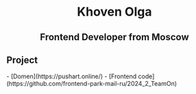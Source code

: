 <div id= "header" align ="center">
  <h1>Khoven Olga</h1>
  <h2>Frontend Developer from Moscow</h2>
</div>

<div id="project">   
<h2>Project</h2>
- [Domen](https://pushart.online/)
- [Frontend code](https://github.com/frontend-park-mail-ru/2024_2_TeamOn)
</div>
